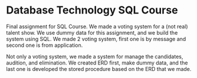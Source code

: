 # Database Technology SQL Course
 
Final assignment for SQL Course.
We made a voting system for a (not real) talent show. We use dummy data for this assignment, and we build the system using SQL. We made 2 voting system, first one is by message and second one is from application. 

Not only a voting system, we made a system for manage the candidates, audition, and elimination. We created ERD first, make dummy data, and the last one is developed the stored procedure based on the ERD that we made.

